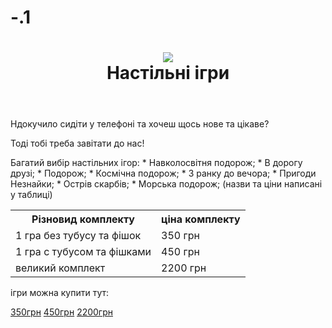# -.1
<html>
    <body>
        <head>
        <link rel="stylesheet" href="css">  
        </head>    
        <header>
    <h1 class="nastolka"><img class="fishki" src="https://images.prom.ua/2921348864_w640_h640_fishki-dlya-nastolnyh.jpg"><br/>Настільні ігри</h1>
        </header>   
                      <main>
    <p> Ндокучило сидіти у телефоні та хочеш щось нове та цікаве?</p>
    <p> Тоді тобі треба завітати до нас!</p>     
    <p> Багатий вибір настільних ігор:
* Навколосвітня подорож;
* В дорогу друзі;
* Подорож;
* Космічна подорож;
* З ранку до вечора;
* Пригоди Незнайки;
* Острів скарбів;
* Морська подорож;
(назви та ціни написані у таблиці)</p>
    <table>
    <tr>
    <th>Різновид комплекту</th>        
    <th>ціна комплекту</th>
    </tr>
    <tr>
    <td>1 гра без тубусу та фішок</td>
    <td>350 грн</td>
    </tr>
    <tr>
    <td>1 гра с тубусом та фішками</td>
    <td>450 грн</td>
    </tr>
    <tr>
    <td>великий комплект</td>
    <td>2200 грн</td>
    </tr>
    </table>
                      </main>
                      <footer>
<p>ігри можна купити тут:</p>
<nav>
<a href="">350грн</a>
<a href="">450грн</a>
<a href="">2200грн</a>
</nav>
                      </footer>
    </body>
</html>
